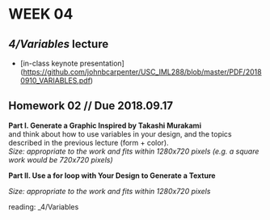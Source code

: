 # WEEK 04 

## _4/Variables_ lecture
- [in-class keynote presentation] (https://github.com/johnbcarpenter/USC_IML288/blob/master/PDF/20180910_VARIABLES.pdf)

## Homework 02 // Due 2018.09.17
**Part I. Generate a Graphic Inspired by Takashi Murakami**  
and think about how to use variables in your design, and the topics described in the previous lecture (form + color).  
_Size: appropriate to the work and fits within 1280x720 pixels (e.g. a square work would be 720x720 pixels)_  

**Part II. Use a for loop with Your Design to Generate a Texture**  

_Size: appropriate to the work and fits within 1280x720 pixels_  

reading: _4/Variables 
